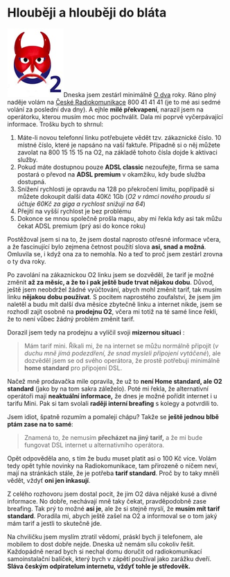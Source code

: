 <!--
title : Hlouběji a hlouběji do bláta
author : Roman Ožana <ozana@omdesign.cz>
date : 25.10.2006 11:01:20
tags : mix, nezarazeno
-->

# Hlouběji a hlouběji do bláta

<img class="alignright" style="display: inline; width: 130px; height: 159px;" title="Nové O2 logo" src="o2.jpg" alt="Nové O2 logo" />Dneska jsem zestárl minimálně [O dva][1] roky. Ráno plný naděje volám na [České Radiokomunikace][2] 800 41 41 41 (je to mé asi sedmé volání za poslední dva dny). A ejhle **milé překvapení**, narazil jsem na operátorku, kterou musím moc moc pochválit. Dala mi poprvé vyčerpávající informace. Trošku bych to shrnul:

  1. Máte-li novou telefonní linku potřebujete vědět tzv. zákaznické číslo. 10 místné číslo, které je napsáno na vaší faktuře. Případně si o něj můžete zavolat na 800 15 15 15 na O2, na základě tohoto čísla dojde k aktivaci služby.
  2. Pokud máte dostupnou pouze **ADSL classic** nezoufejte, firma se sama postará o převod na **ADSL premium** v okamžiku, kdy bude služba dostupná.
  3. Snížení rychlosti je opravdu na 128 po překročení limitu, popřípadě si můžete dokoupit další data 40Kč 1Gb (_O2 v rámci nového proudu si účtuje 60Kč za giga a rychlost snižují na 64_)
  4. Přejití na vyšší rychlost je bez problému
  5. Dokonce se mnou společně prošla mapu, aby mi řekla kdy asi tak můžu čekat ADSL premium (prý asi do konce roku)

Postěžoval jsem si na to, že jsem dostal naprosto otřesné informace včera, a že fascinující bylo zejmena četnost použití slova **asi, snad a možná**. Omluvila se, i když ona za to nemohla. No a teď to proč jsem zestárl zrovna o ty dva roky.

<!--more-->

Po zavolání na zákaznickou O2 linku jsem se dozvěděl, že tarif je možné změnit **až za měsíc, a že to i pak ještě bude trvat nějakou dobu**. Důvod, ještě jsem neobdržel žádné vyúčtování, abych mohl změnit tarif, tak musím linku **nějakou dobu používat**. S pocitem naprostého zoufalství, že jsem jim naletěl a budu mít další dva měsíce zbytečně linku a internet nikde, jsem se rozhodl zajít osobně na **prodejnu O2**, včera mi totiž na té samé lince řekli, že to není vůbec žádný problém změnit tarif.

Dorazil jsem tedy na prodejnu a vylíčil svoji **mizernou situaci** :

> Mám tarif mini. Říkali mi, že na internet se můžu normálně připojit (_v duchu mně jímá podezdření, že snad mysleli připojení vytáčené_), ale dozvěděl jsem se od svého operátora, že prostě potřebuji minimálně **home standard** pro připojení DSL.

Načež mně prodavačka mile opravila, že už to **není Home standard, ale O2 standard** (jako by na tom sakra záleželo). Poté mi řekla, že alternativní operátoři mají **neaktuální informace,** že dnes je možné pořídit internet i u tarifu Mini. Pak si tam svolali **raději interní breafing** s kolegy a potvrdili to.

Jsem idiot, špatně rozumím a pomaleji chápu? Takže se **ještě jednou blbě ptám zase na to samé**:

> Znamená to, že nemusím **přecházet na jiný tarif,** a že mi bude fungovat DSL internet u alternativního operátora.

Opět odpověděla ano, s tím že budu muset platit asi o 100 Kč více. Volám tedy opět tyhle novinky na Radiokomunikace, tam přirozeně o ničem neví, mají na stránkách stále, že je potřeba **tarif standard**. Proč by to taky mněli vědět, vždyť **oni jen inkasují**.

Z celého rozhovoru jsem dostal pocit, že jim O2 dáva nějaké kusé a divné informace. No dobře, nechávají mně taky čekat, pravděpodobně zase breafing. Tak prý to možné **asi je**, ale že si stejně myslí, že **musím mít tarif standard**. Poradila mi, abych ještě zašel na O2 a informoval se o tom jaký mám tarif a jestli to skutečně jde.

Na chviličku jsem myslím ztratil vědomí, práskl bych ji telefonem, ale mobilem to dost dobře nejde. Dneska už nemám sílu cokoliv řešit. Každopádně nerad bych si nechal domu doručit od radiokomunikací samoinstalační balíček, který bych v zápětí používal jako zarážku dveří. **Sláva českým odpiratelum internetu, vždyť tohle je středověk.**

 [1]: http://www.cz.o2.com/fixed/cz/domacnosti/index.html "O2 - osobní, domácnosti"
 [2]: http://www.radiokomunikace.cz/cs/ "České Radiokomunikace"